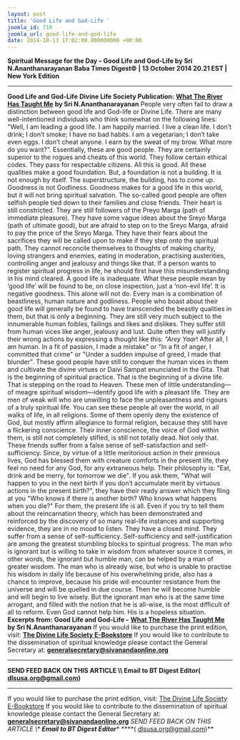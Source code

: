 ```yaml
---
layout: post
title: 'Good Life and God-Life '
joomla_id: 718
joomla_url: good-life-and-god-life
date: 2014-10-13 17:02:00.000000000 +00:00
---
```

**Spiritual Message for the Day – Good Life and God-Life by Sri N.Ananthanarayanan**
**Baba Times Digest© | 13 October 2014 20.21 EST | New York Edition**
* * *  
**Good Life and God-Life**
**Divine Life Society Publication:** [**What The River Has Taught Me**](http://www.dlshq.org/discourse/apr2005.htm) **by Sri N.Ananthanarayanan**
People very often fail to draw a distinction between good life and God-life or Divine Life. There are many well-intentioned individuals who think somewhat on the following lines: "Well, I am leading a good life. I am happily married. I live a clean life. I don’t drink; I don’t smoke; I have no bad habits. I am a vegetarian; I don’t take even eggs. I don’t cheat anyone. I earn by the sweat of my brow. What more do you want?". Essentially, these are good people. They are certainly superior to the rogues and cheats of this world. They follow certain ethical codes. They pass for respectable citizens. All this is good. All these qualities make a good foundation. But, a foundation is not a building. It is not enough by itself. The superstructure, the building, has to come up.
Goodness is not Godliness. Goodness makes for a good life in this world, but it will not bring spiritual salvation. The so-called good people are often selfish people tied down to their families and close friends. Their heart is still constricted. They are still followers of the Preyo Marga (path of immediate pleasure). They have some vague ideas about the Sreyo Marga (path of ultimate good), but are afraid to step on to the Sreyo Marga, afraid to pay the price of the Sreyo Marga. They have their fears about the sacrifices they will be called upon to make if they step onto the spiritual path. They cannot reconcile themselves to thoughts of making charity, loving strangers and enemies, eating in moderation, practising austerities, controlling anger and jealousy and things like that.
If a person wants to register spiritual progress in life, he should first have this misunderstanding in his mind cleared. A good life is inadequate. What these people mean by ‘good life’ will be found to be, on close inspection, just a ‘non-evil life’. It is negative goodness. This alone will not do.
Every man is a combination of beastliness, human nature and godliness. People who boast about their good life will generally be found to have transcended the beastly qualities in them, but that is only a beginning. They are still very much subject to the innumerable human foibles, failings and likes and dislikes. They suffer still from human vices like anger, jealousy and lust. Quite often they will justify their wrong actions by expressing a thought like this: _"Arey Yaar_! After all, I am human. In a fit of passion, I made a mistake" or "In a fit of anger, I committed that crime" or "Under a sudden impulse of greed, I made that blunder". These good people have still to conquer the human vices in them and cultivate the divine virtues or Daivi Sampat enunciated in the Gita. That is the beginning of spiritual practice. That is the beginning of a divine life. That is stepping on the road to Heaven.
These men of little understanding—of meagre spiritual wisdom—identify good life with a pleasant life. They are men of weak will who are unwilling to face the unpleasantness and rigours of a truly spiritual life. You can see these people all over the world, in all walks of life, in all religions. Some of them openly deny the existence of God, but mostly affirm allegiance to formal religion, because they still have a flickering conscience. Their inner conscience, the voice of God within them, is still not completely stifled, is still not totally dead.
Not only that. These friends suffer from a false sense of self-satisfaction and self-sufficiency. Since, by virtue of a little meritorious action in their previous lives, God has blessed them with creature comforts in the present life, they feel no need for any God, for any extraneous help. Their philosophy is: "Eat, drink and be merry, for tomorrow we die". If you ask them, "What will happen to you in the next birth if you don’t accumulate merit by virtuous actions in the present birth?", they have their ready answer which they fling at you "Who knows if there is another birth? Who knows what happens when you die?" For them, the present life is all. Even if you try to tell them about the reincarnation theory, which has been demonstrated and reinforced by the discovery of so many real-life instances and supporting evidence, they are in no mood to listen. They have a closed mind. They suffer from a sense of self-sufficiency.
Self-sufficiency and self-justification are among the greatest stumbling blocks to spiritual progress. The man who is ignorant but is willing to take in wisdom from whatever source it comes, in other words, the ignorant but humble man, can be helped by a man of greater wisdom. The man who is already wise, but who is unable to practise his wisdom in daily life because of his overwhelming pride, also has a chance to improve, because his pride will encounter resistance from the universe and will be quelled in due course. Then he will become humble and will begin to live wisely. But the ignorant man who is at the same time arrogant, and filled with the notion that he is all-wise, is the most difficult of all to reform. Even God cannot help him. His is a hopeless situation.
**Excerpts from:**  **Good Life and God-Life -** [**What The River Has Taught Me**](http://www.dlshq.org/discourse/apr2005.htm) **by Sri N.Ananthanarayanan**
If you would like to purchase the print edition, visit: **[The Divine Life Society E-Bookstore](http://www.dlshq.org/download/download.htm)**
If you would like to contribute to the dissemination of spiritual knowledge please contact the General Secretary at: [](mailto:%20%3Cscript%20type=%27text/javascript%27%3E%20%3C%21--%20var%20prefix%20=%20%27ma%27%20+%20%27il%27%20+%20%27to%27;%20var%20path%20=%20%27hr%27%20+%20%27ef%27%20+%20%27=%27;%20var%20addy57016%20=%20%27generalsecretary%27%20+%20%27@%27;%20addy57016%20=%20addy57016%20+%20%27sivanandaonline%27%20+%20%27.%27%20+%20%27org%27;%20document.write%28%27%3Ca%20%27%20+%20path%20+%20%27%5C%27%27%20+%20prefix%20+%20%27:%27%20+%20addy57016%20+%20%27%5C%27%3E%27%29;%20document.write%28addy57016%29;%20document.write%28%27%3C%5C/a%3E%27%29;%20//--%3E%5Cn%20%3C/script%3E%3Cscript%20type=%27text/javascript%27%3E%20%3C%21--%20document.write%28%27%3Cspan%20style=%5C%27display:%20none;%5C%27%3E%27%29;%20//--%3E%20%3C/script%3EThis%20email%20address%20is%20being%20protected%20from%20spambots.%20You%20need%20JavaScript%20enabled%20to%20view%20it.%20%3Cscript%20type=%27text/javascript%27%3E%20%3C%21--%20document.write%28%27%3C/%27%29;%20document.write%28%27span%3E%27%29;%20//--%3E%20%3C/script%3E?subject=Contribution%20to%20Dissemination%20of%20Spiritual%20Knowledge) **generalsecretary@sivanandaonline.org**
****
**SEND FEED BACK ON THIS ARTICLE \\\ Email to BT Digest Editor[](mailto:%20%3Cscript%20type=%27text/javascript%27%3E%20%3C%21--%20var%20prefix%20=%20%27ma%27%20+%20%27il%27%20+%20%27to%27;%20var%20path%20=%20%27hr%27%20+%20%27ef%27%20+%20%27=%27;%20var%20addy72654%20=%20%27dlsusa.org%27%20+%20%27@%27;%20addy72654%20=%20addy72654%20+%20%27gmail%27%20+%20%27.%27%20+%20%27com%27;%20document.write%28%27%3Ca%20%27%20+%20path%20+%20%27%5C%27%27%20+%20prefix%20+%20%27:%27%20+%20addy72654%20+%20%27%5C%27%3E%27%29;%20document.write%28addy72654%29;%20document.write%28%27%3C%5C/a%3E%27%29;%20//--%3E%5Cn%20%3C/script%3E%3Cscript%20type=%27text/javascript%27%3E%20%3C%21--%20document.write%28%27%3Cspan%20style=%5C%27display:%20none;%5C%27%3E%27%29;%20//--%3E%20%3C/script%3EThis%20email%20address%20is%20being%20protected%20from%20spambots.%20You%20need%20JavaScript%20enabled%20to%20view%20it.%20%3Cscript%20type=%27text/javascript%27%3E%20%3C%21--%20document.write%28%27%3C/%27%29;%20document.write%28%27span%3E%27%29;%20//--%3E%20%3C/script%3E?subject=DLS%20Posts)( [dlsusa.org@gmail.com](mailto:dlsusa.org@gmail.com))**
* * *
  
If you would like to purchase the print edition, visit: [The Divine Life Society E-Bookstore](http://www.dlshq.org/download/download.htm)
If you would like to contribute to the dissemination of spiritual knowledge please contact the General Secretary at: **[generalsecretary@sivanandaonline.org](mailto:generalsecretary@sivanandaonline.org)**
**SEND FEED BACK ON THIS ARTICLE \\\**  **Email to BT Digest Editor**** [](mailto:%20%3Cscript%20type=%27text/javascript%27%3E%20%3C%21--%20var%20prefix%20=%20%27ma%27%20+%20%27il%27%20+%20%27to%27;%20var%20path%20=%20%27hr%27%20+%20%27ef%27%20+%20%27=%27;%20var%20addy72654%20=%20%27dlsusa.org%27%20+%20%27@%27;%20addy72654%20=%20addy72654%20+%20%27gmail%27%20+%20%27.%27%20+%20%27com%27;%20document.write%28%27%3Ca%20%27%20+%20path%20+%20%27%5C%27%27%20+%20prefix%20+%20%27:%27%20+%20addy72654%20+%20%27%5C%27%3E%27%29;%20document.write%28addy72654%29;%20document.write%28%27%3C%5C/a%3E%27%29;%20//--%3E%5Cn%20%3C/script%3E%3Cscript%20type=%27text/javascript%27%3E%20%3C%21--%20document.write%28%27%3Cspan%20style=%5C%27display:%20none;%5C%27%3E%27%29;%20//--%3E%20%3C/script%3EThis%20email%20address%20is%20being%20protected%20from%20spambots.%20You%20need%20JavaScript%20enabled%20to%20view%20it.%20%3Cscript%20type=%27text/javascript%27%3E%20%3C%21--%20document.write%28%27%3C/%27%29;%20document.write%28%27span%3E%27%29;%20//--%3E%20%3C/script%3E?subject=DLS%20Posts)****( [dlsusa.org@gmail.com](mailto:dlsusa.org@gmail.com))**  

